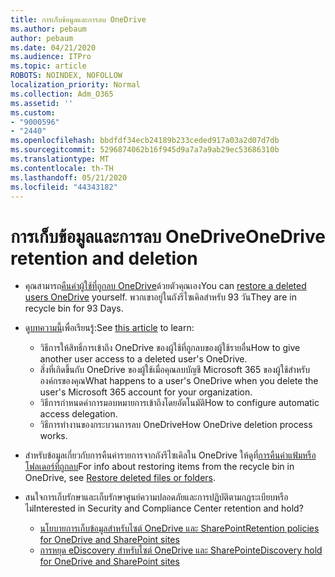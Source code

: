 ```yaml
---
title: การเก็บข้อมูลและการลบ OneDrive
ms.author: pebaum
author: pebaum
ms.date: 04/21/2020
ms.audience: ITPro
ms.topic: article
ROBOTS: NOINDEX, NOFOLLOW
localization_priority: Normal
ms.collection: Adm_O365
ms.assetid: ''
ms.custom:
- "9000596"
- "2440"
ms.openlocfilehash: bbdfdf34ecb24189b233ceded917a03a2d07d7db
ms.sourcegitcommit: 5296874062b16f945d9a7a7a9ab29ec53686310b
ms.translationtype: MT
ms.contentlocale: th-TH
ms.lasthandoff: 05/21/2020
ms.locfileid: "44343182"
---
```

# <a name="onedrive-retention-and-deletion"></a><span data-ttu-id="f3ed0-102">การเก็บข้อมูลและการลบ OneDrive</span><span class="sxs-lookup"><span data-stu-id="f3ed0-102">OneDrive retention and deletion</span></span>

- <span data-ttu-id="f3ed0-103">คุณสามารถ[คืนค่าผู้ใช้ที่ถูกลบ OneDrive](https://docs.microsoft.com/onedrive/restore-deleted-onedrive)ด้วยตัวคุณเอง</span><span class="sxs-lookup"><span data-stu-id="f3ed0-103">You can [restore a deleted users OneDrive](https://docs.microsoft.com/onedrive/restore-deleted-onedrive) yourself.</span></span> <span data-ttu-id="f3ed0-104">พวกเขาอยู่ในถังรีไซเคิลสําหรับ 93 วัน</span><span class="sxs-lookup"><span data-stu-id="f3ed0-104">They are in recycle bin for 93 Days.</span></span>

- <span data-ttu-id="f3ed0-105">ดู[บทความนี้](https://docs.microsoft.com/onedrive/retention-and-deletion)เพื่อเรียนรู้:</span><span class="sxs-lookup"><span data-stu-id="f3ed0-105">See [this article](https://docs.microsoft.com/onedrive/retention-and-deletion) to learn:</span></span>
    - <span data-ttu-id="f3ed0-106">วิธีการให้สิทธิ์การเข้าถึง OneDrive ของผู้ใช้ที่ถูกลบของผู้ใช้รายอื่น</span><span class="sxs-lookup"><span data-stu-id="f3ed0-106">How to give another user access to a deleted user's OneDrive.</span></span>
    - <span data-ttu-id="f3ed0-107">สิ่งที่เกิดขึ้นกับ OneDrive ของผู้ใช้เมื่อคุณลบบัญชี Microsoft 365 ของผู้ใช้สําหรับองค์กรของคุณ</span><span class="sxs-lookup"><span data-stu-id="f3ed0-107">What happens to a user's OneDrive when you delete the user's Microsoft 365 account for your organization.</span></span>
    - <span data-ttu-id="f3ed0-108">วิธีการกําหนดค่าการมอบหมายการเข้าถึงโดยอัตโนมัติ</span><span class="sxs-lookup"><span data-stu-id="f3ed0-108">How to configure automatic access delegation.</span></span>
    - <span data-ttu-id="f3ed0-109">วิธีการทํางานของกระบวนการลบ OneDrive</span><span class="sxs-lookup"><span data-stu-id="f3ed0-109">How OneDrive deletion process works.</span></span>

- <span data-ttu-id="f3ed0-110">สําหรับข้อมูลเกี่ยวกับการคืนค่ารายการจากถังรีไซเคิลใน OneDrive ให้ดูที่[การคืนค่าแฟ้มหรือโฟลเดอร์ที่ถูกลบ](https://support.office.com/article/949ada80-0026-4db3-a953-c99083e6a84f)</span><span class="sxs-lookup"><span data-stu-id="f3ed0-110">For info about restoring items from the recycle bin in OneDrive, see [Restore deleted files or folders](https://support.office.com/article/949ada80-0026-4db3-a953-c99083e6a84f).</span></span>

- <span data-ttu-id="f3ed0-111">สนใจการเก็บรักษาและเก็บรักษาศูนย์ความปลอดภัยและการปฏิบัติตามกฎระเบียบหรือไม่</span><span class="sxs-lookup"><span data-stu-id="f3ed0-111">Interested in Security and Compliance Center retention and hold?</span></span>
    - [<span data-ttu-id="f3ed0-112">นโยบายการเก็บข้อมูลสําหรับไซต์ OneDrive และ SharePoint</span><span class="sxs-lookup"><span data-stu-id="f3ed0-112">Retention policies for OneDrive and SharePoint sites</span></span>](https://docs.microsoft.com/office365/securitycompliance/retention-policies?redirectSourcePath=%252farticle%252f5e377752-700d-4870-9b6d-12bfc12d2423#content-in-onedrive-accounts-and-sharepoint-sites)
    - [<span data-ttu-id="f3ed0-113">การหยุด eDiscovery สําหรับไซต์ OneDrive และ SharePoint</span><span class="sxs-lookup"><span data-stu-id="f3ed0-113">eDiscovery hold for OneDrive and SharePoint sites</span></span>](https://docs.microsoft.com/office365/securitycompliance/ediscovery-cases#step-4-place-content-locations-on-hold)
